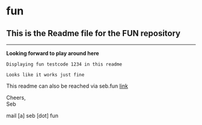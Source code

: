# fun
## This is the Readme file for the FUN repository
---
**Looking forward to play around here**

```
Displaying fun testcode 1234 in this readme

Looks like it works just fine
```

This readme can also be reached via seb.fun [link](http://seb.fun) 

Cheers,  
Seb

mail [a] seb [dot] fun
